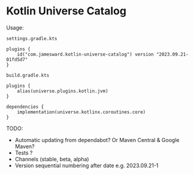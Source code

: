 # Kotlin Universe Catalog

Usage:

`settings.gradle.kts`
```
plugins {
    id("com.jamesward.kotlin-universe-catalog") version "2023.09.21-01fd5d7"
}
```

`build.gradle.kts`
```
plugins {
    alias(universe.plugins.kotlin.jvm)
}

dependencies {
    implementation(universe.kotlinx.coroutines.core)
}
```


TODO:
- Automatic updating from dependabot? Or Maven Central & Google Maven?
- Tests ?
- Channels (stable, beta, alpha)
- Version sequential numbering after date e.g. 2023.09.21-1
